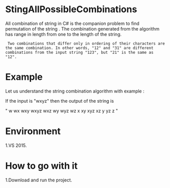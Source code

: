 # StingAllPossibleCombinations
   All combination of string in C#  is the companion problem to find permutation of the string . The combination  generated from the algorithm has range in length from one to the  length of the string.         
    
     Two combinations that differ only in ordering of their characters are the same combination. In other words, "12" and "31" are different combinations from the input string "123", but "21" is the same as "12".

# Example
Let us understand the string combination algorithm with example :

 If the input is "wxyz"  then the output of the string is 

" w wx wxy wxyz wxz wy wyz wz x xy xyz xz y yz z "
# Environment

1.VS 2015.

# How to go with it

1.Download and run the project.
